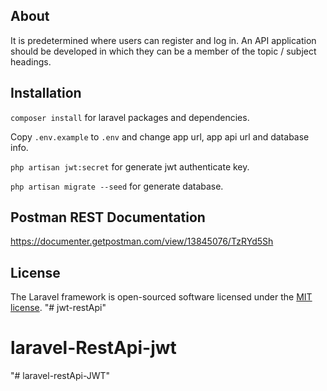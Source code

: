 ## About

It is predetermined where users can register and log in.
An API application should be developed in which they can be a member of the topic / subject headings. 

## Installation

`composer install` for laravel packages and dependencies.

Copy `.env.example` to `.env` and change app url, app api url and database info.

`php artisan jwt:secret` for generate jwt authenticate key.

`php artisan migrate --seed` for generate database.

## Postman REST Documentation

https://documenter.getpostman.com/view/13845076/TzRYd5Sh

## License

The Laravel framework is open-sourced software licensed under the [MIT license](https://opensource.org/licenses/MIT).
"# jwt-restApi" 
# laravel-RestApi-jwt
"# laravel-restApi-JWT" 
